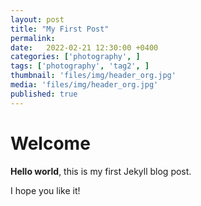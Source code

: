 ```yaml
---
layout: post
title: "My First Post"
permalink: 
date:   2022-02-21 12:30:00 +0400
categories: ['photography', ]
tags: ['photography', 'tag2', ]
thumbnail: 'files/img/header_org.jpg'
media: 'files/img/header_org.jpg'
published: true
---
```

# Welcome

**Hello world**, this is my first Jekyll blog post.

I hope you like it!
